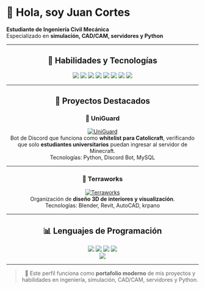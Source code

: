 # 👋 Hola, soy Juan Cortes

**Estudiante de Ingeniería Civil Mecánica**  
Especializado en **simulación, CAD/CAM, servidores y Python**  

<div align="center">

---

## 💼 Habilidades y Tecnologías

<img src="https://img.shields.io/badge/Python-3776AB?style=for-the-badge&logo=python&logoColor=white" />
<img src="https://img.shields.io/badge/Blender-E57426?style=for-the-badge&logo=blender&logoColor=white" />
<img src="https://img.shields.io/badge/Autodesk_Inv-1791FC?style=for-the-badge&logo=autodesk&logoColor=white" />
<img src="https://img.shields.io/badge/Revit-999999?style=for-the-badge&logo=autodesk&logoColor=white" />
<img src="https://img.shields.io/badge/AutoCAD-FC2C03?style=for-the-badge&logo=autodesk&logoColor=white" />
<img src="https://img.shields.io/badge/Navisworks-0078D4?style=for-the-badge&logo=autodesk&logoColor=white" />
<img src="https://img.shields.io/badge/Proxmox-FF0000?style=for-the-badge&logo=proxmox&logoColor=white" />
<img src="https://img.shields.io/badge/pfSense-FF9900?style=for-the-badge&logo=pfsense&logoColor=white" />

---

## 🚀 Proyectos Destacados

### 🎯 UniGuard
[![UniGuard](https://img.shields.io/badge/Proyecto-UniGuard-blue?style=for-the-badge)](https://github.com/bill-mccoy/UniGuard)  
Bot de Discord que funciona como **whitelist para Catolicraft**, verificando que solo **estudiantes universitarios** puedan ingresar al servidor de Minecraft.  
Tecnologías: Python, Discord Bot, MySQL

---

### 🌱 Terraworks
[![Terraworks](https://img.shields.io/badge/Organización-Terraworks-green?style=for-the-badge)](https://github.com/bill-mccoy)  
Organización de **diseño 3D de interiores y visualización**.  
Tecnologías: Blender, Revit, AutoCAD, krpano

---

## 📊 Lenguajes de Programación

<img src="https://img.shields.io/badge/Python-3776AB?style=for-the-badge&logo=python&logoColor=white" />
<img src="https://img.shields.io/badge/JavaScript-F7DF1E?style=for-the-badge&logo=javascript&logoColor=black" />
<img src="https://img.shields.io/badge/CSS-1572B6?style=for-the-badge&logo=css3&logoColor=white" />
<img src="https://img.shields.io/badge/HTML-E34F26?style=for-the-badge&logo=html5&logoColor=white" />

<br>

<img src="https://github-readme-stats.vercel.app/api/top-langs/?username=bill-mccoy&layout=compact&langs_count=5" />

---

> 🔹 Este perfil funciona como **portafolio moderno** de mis proyectos y habilidades en ingeniería, simulación, CAD/CAM, servidores y Python.

</div>
